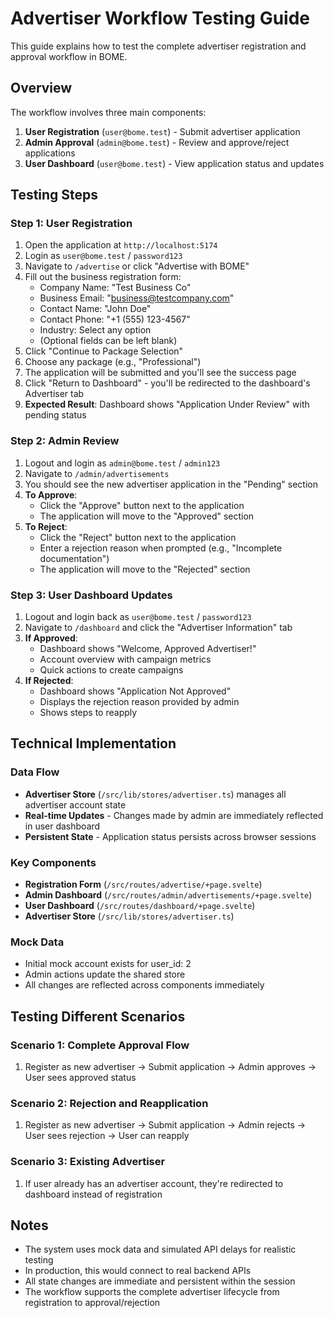 # Advertiser Workflow Testing Guide

This guide explains how to test the complete advertiser registration and approval workflow in BOME.

## Overview

The workflow involves three main components:
1. **User Registration** (`user@bome.test`) - Submit advertiser application
2. **Admin Approval** (`admin@bome.test`) - Review and approve/reject applications  
3. **User Dashboard** (`user@bome.test`) - View application status and updates

## Testing Steps

### Step 1: User Registration
1. Open the application at `http://localhost:5174`
2. Login as `user@bome.test` / `password123`
3. Navigate to `/advertise` or click "Advertise with BOME" 
4. Fill out the business registration form:
   - Company Name: "Test Business Co"
   - Business Email: "business@testcompany.com"
   - Contact Name: "John Doe"
   - Contact Phone: "+1 (555) 123-4567"
   - Industry: Select any option
   - (Optional fields can be left blank)
5. Click "Continue to Package Selection"
6. Choose any package (e.g., "Professional")
7. The application will be submitted and you'll see the success page
8. Click "Return to Dashboard" - you'll be redirected to the dashboard's Advertiser tab
9. **Expected Result**: Dashboard shows "Application Under Review" with pending status

### Step 2: Admin Review
1. Logout and login as `admin@bome.test` / `admin123`
2. Navigate to `/admin/advertisements`
3. You should see the new advertiser application in the "Pending" section
4. **To Approve**:
   - Click the "Approve" button next to the application
   - The application will move to the "Approved" section
5. **To Reject**:
   - Click the "Reject" button next to the application
   - Enter a rejection reason when prompted (e.g., "Incomplete documentation")
   - The application will move to the "Rejected" section

### Step 3: User Dashboard Updates
1. Logout and login back as `user@bome.test` / `password123`
2. Navigate to `/dashboard` and click the "Advertiser Information" tab
3. **If Approved**: 
   - Dashboard shows "Welcome, Approved Advertiser!" 
   - Account overview with campaign metrics
   - Quick actions to create campaigns
4. **If Rejected**:
   - Dashboard shows "Application Not Approved"
   - Displays the rejection reason provided by admin
   - Shows steps to reapply

## Technical Implementation

### Data Flow
- **Advertiser Store** (`/src/lib/stores/advertiser.ts`) manages all advertiser account state
- **Real-time Updates** - Changes made by admin are immediately reflected in user dashboard
- **Persistent State** - Application status persists across browser sessions

### Key Components
- **Registration Form** (`/src/routes/advertise/+page.svelte`)
- **Admin Dashboard** (`/src/routes/admin/advertisements/+page.svelte`) 
- **User Dashboard** (`/src/routes/dashboard/+page.svelte`)
- **Advertiser Store** (`/src/lib/stores/advertiser.ts`)

### Mock Data
- Initial mock account exists for user_id: 2
- Admin actions update the shared store
- All changes are reflected across components immediately

## Testing Different Scenarios

### Scenario 1: Complete Approval Flow
1. Register as new advertiser → Submit application → Admin approves → User sees approved status

### Scenario 2: Rejection and Reapplication  
1. Register as new advertiser → Submit application → Admin rejects → User sees rejection → User can reapply

### Scenario 3: Existing Advertiser
1. If user already has an advertiser account, they're redirected to dashboard instead of registration

## Notes
- The system uses mock data and simulated API delays for realistic testing
- In production, this would connect to real backend APIs
- All state changes are immediate and persistent within the session
- The workflow supports the complete advertiser lifecycle from registration to approval/rejection 